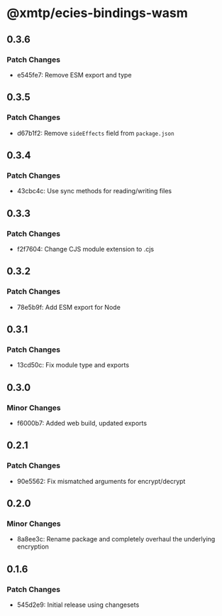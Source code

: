 # @xmtp/ecies-bindings-wasm

## 0.3.6

### Patch Changes

- e545fe7: Remove ESM export and type

## 0.3.5

### Patch Changes

- d67b1f2: Remove `sideEffects` field from `package.json`

## 0.3.4

### Patch Changes

- 43cbc4c: Use sync methods for reading/writing files

## 0.3.3

### Patch Changes

- f2f7604: Change CJS module extension to .cjs

## 0.3.2

### Patch Changes

- 78e5b9f: Add ESM export for Node

## 0.3.1

### Patch Changes

- 13cd50c: Fix module type and exports

## 0.3.0

### Minor Changes

- f6000b7: Added web build, updated exports

## 0.2.1

### Patch Changes

- 90e5562: Fix mismatched arguments for encrypt/decrypt

## 0.2.0

### Minor Changes

- 8a8ee3c: Rename package and completely overhaul the underlying encryption

## 0.1.6

### Patch Changes

- 545d2e9: Initial release using changesets
